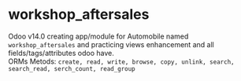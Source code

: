 # workshop_aftersales
Odoo v14.0 creating app/module for Automobile named `workshop_aftersales` and practicing views enhancement and all fields/tags/attributes odoo have.</br>
ORMs Metods: `create, read, write, browse, copy, unlink, search, search_read, serch_count, read_group`
